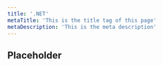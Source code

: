 ```yaml
---
title: '.NET'
metaTitle: 'This is the title tag of this page'
metaDescription: 'This is the meta description'
---
```


## Placeholder
